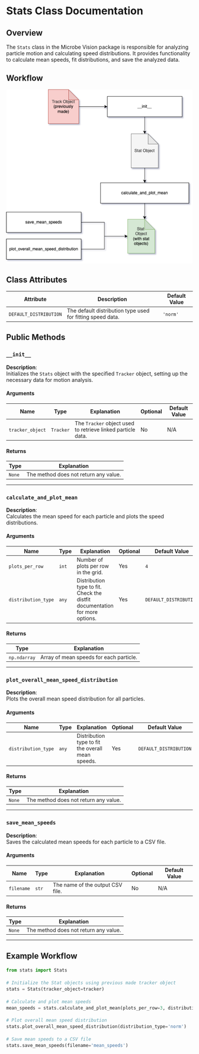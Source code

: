 # Stats Class Documentation

## Overview

The `Stats` class in the Microbe Vision package is responsible for analyzing particle motion and calculating speed distributions. It provides functionality to calculate mean speeds, fit distributions, and save the analyzed data.

## Workflow

![image](./flow_charts/stats.png)

## Class Attributes

| Attribute             | Description                                                      | Default Value |
|-----------------------|------------------------------------------------------------------|---------------|
| `DEFAULT_DISTRIBUTION`| The default distribution type used for fitting speed data.       | `'norm'`      |

## Public Methods

### `__init__`

**Description**:  
Initializes the `Stats` object with the specified `Tracker` object, setting up the necessary data for motion analysis.

#### Arguments

| Name              | Type    | Explanation                                              | Optional | Default Value |
|-------------------|---------|----------------------------------------------------------|----------|---------------|
| `tracker_object` | `Tracker` | The `Tracker` object used to retrieve linked particle data. | No       | N/A           |

#### Returns

| Type  | Explanation  |
|-------|--------------|
| `None` | The method does not return any value. |

---

### `calculate_and_plot_mean`

**Description**:  
Calculates the mean speed for each particle and plots the speed distributions.

#### Arguments

| Name              | Type    | Explanation                                              | Optional | Default Value               |
|-------------------|---------|----------------------------------------------------------|----------|-----------------------------|
| `plots_per_row`   | `int`   | Number of plots per row in the grid.                     | Yes      | `4`                         |
| `distribution_type` | `any`   | Distribution type to fit. Check the distfit documentation for more options. | Yes      | `DEFAULT_DISTRIBUTION`      |

#### Returns

| Type         | Explanation  |
|--------------|--------------|
| `np.ndarray` | Array of mean speeds for each particle. |

---

### `plot_overall_mean_speed_distribution`

**Description**:  
Plots the overall mean speed distribution for all particles.

#### Arguments

| Name               | Type    | Explanation                                              | Optional | Default Value               |
|--------------------|---------|----------------------------------------------------------|----------|-----------------------------|
| `distribution_type` | `any`   | Distribution type to fit the overall mean speeds.       | Yes      | `DEFAULT_DISTRIBUTION`      |

#### Returns

| Type  | Explanation  |
|-------|--------------|
| `None` | The method does not return any value. |

---

### `save_mean_speeds`

**Description**:  
Saves the calculated mean speeds for each particle to a CSV file.

#### Arguments

| Name        | Type  | Explanation                                         | Optional | Default Value |
|-------------|-------|-----------------------------------------------------|----------|---------------|
| `filename`  | `str` | The name of the output CSV file.                     | No       | N/A           |

#### Returns

| Type  | Explanation  |
|-------|--------------|
| `None` | The method does not return any value. |

---

## Example Workflow

```python
from stats import Stats

# Initialize the Stat objects using previous made tracker object
stats = Stats(tracker_object=tracker)

# Calculate and plot mean speeds
mean_speeds = stats.calculate_and_plot_mean(plots_per_row=3, distribution_type='norm')

# Plot overall mean speed distribution
stats.plot_overall_mean_speed_distribution(distribution_type='norm')

# Save mean speeds to a CSV file
stats.save_mean_speeds(filename='mean_speeds')
```
